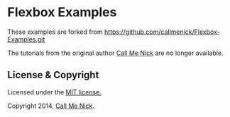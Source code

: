 # Flexbox Examples

These examples are forked from https://github.com/callmenick/Flexbox-Examples.git

The tutorials from the original author [Call Me Nick](http://callmenick.com) are no longer available.

## License & Copyright

Licensed under the [MIT license.](http://www.opensource.org/licenses/mit-license.php)

Copyright 2014, [Call Me Nick](http://callmenick.com).
